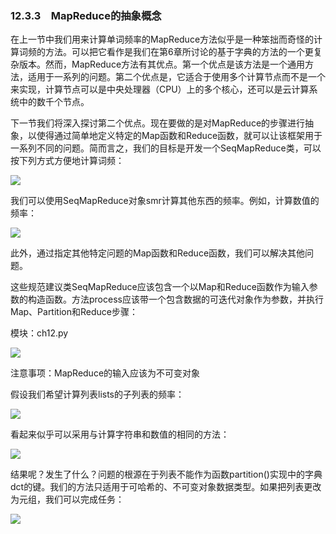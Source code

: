    

### 12.3.3　MapReduce的抽象概念

在上一节中我们用来计算单词频率的MapReduce方法似乎是一种笨拙而奇怪的计算词频的方法。可以把它看作是我们在第6章所讨论的基于字典的方法的一个更复杂版本。然而，MapReduce方法有其优点。第一个优点是该方法是一个通用方法，适用于一系列的问题。第二个优点是，它适合于使用多个计算节点而不是一个来实现，计算节点可以是中央处理器（CPU）上的多个核心，还可以是云计算系统中的数千个节点。

下一节我们将深入探讨第二个优点。现在要做的是对MapReduce的步骤进行抽象，以使得通过简单地定义特定的Map函数和Reduce函数，就可以让该框架用于一系列不同的问题。简而言之，我们的目标是开发一个SeqMapReduce类，可以按下列方式方便地计算词频：

![](0-Assets/Epubook/程序员编程语言经典合集（计算机科学丛书5册套装），javapython编程语言含经典教材龙书《编译原理》%20(Bruce%20Eckel%20%20Alfred%20V.%20Aho%20%20Monica%20S.%20Lam%20etc.)%20(Z-Library)/images/image09380.jpeg)

我们可以使用SeqMapReduce对象smr计算其他东西的频率。例如，计算数值的频率：

![](0-Assets/Epubook/程序员编程语言经典合集（计算机科学丛书5册套装），javapython编程语言含经典教材龙书《编译原理》%20(Bruce%20Eckel%20%20Alfred%20V.%20Aho%20%20Monica%20S.%20Lam%20etc.)%20(Z-Library)/images/image09381.jpeg)

此外，通过指定其他特定问题的Map函数和Reduce函数，我们可以解决其他问题。

这些规范建议类SeqMapReduce应该包含一个以Map和Reduce函数作为输入参数的构造函数。方法process应该带一个包含数据的可迭代对象作为参数，并执行Map、Partition和Reduce步骤：

模块：ch12.py

![](0-Assets/Epubook/程序员编程语言经典合集（计算机科学丛书5册套装），javapython编程语言含经典教材龙书《编译原理》%20(Bruce%20Eckel%20%20Alfred%20V.%20Aho%20%20Monica%20S.%20Lam%20etc.)%20(Z-Library)/images/image09382.jpeg)

注意事项：MapReduce的输入应该为不可变对象

假设我们希望计算列表lists的子列表的频率：

![](0-Assets/Epubook/程序员编程语言经典合集（计算机科学丛书5册套装），javapython编程语言含经典教材龙书《编译原理》%20(Bruce%20Eckel%20%20Alfred%20V.%20Aho%20%20Monica%20S.%20Lam%20etc.)%20(Z-Library)/images/image09383.jpeg)

看起来似乎可以采用与计算字符串和数值的相同的方法：

![](0-Assets/Epubook/程序员编程语言经典合集（计算机科学丛书5册套装），javapython编程语言含经典教材龙书《编译原理》%20(Bruce%20Eckel%20%20Alfred%20V.%20Aho%20%20Monica%20S.%20Lam%20etc.)%20(Z-Library)/images/image09384.jpeg)

结果呢？发生了什么？问题的根源在于列表不能作为函数partition()实现中的字典dct的键。我们的方法只适用于可哈希的、不可变对象数据类型。如果把列表更改为元组，我们可以完成任务：

![](0-Assets/Epubook/程序员编程语言经典合集（计算机科学丛书5册套装），javapython编程语言含经典教材龙书《编译原理》%20(Bruce%20Eckel%20%20Alfred%20V.%20Aho%20%20Monica%20S.%20Lam%20etc.)%20(Z-Library)/images/image09385.jpeg)